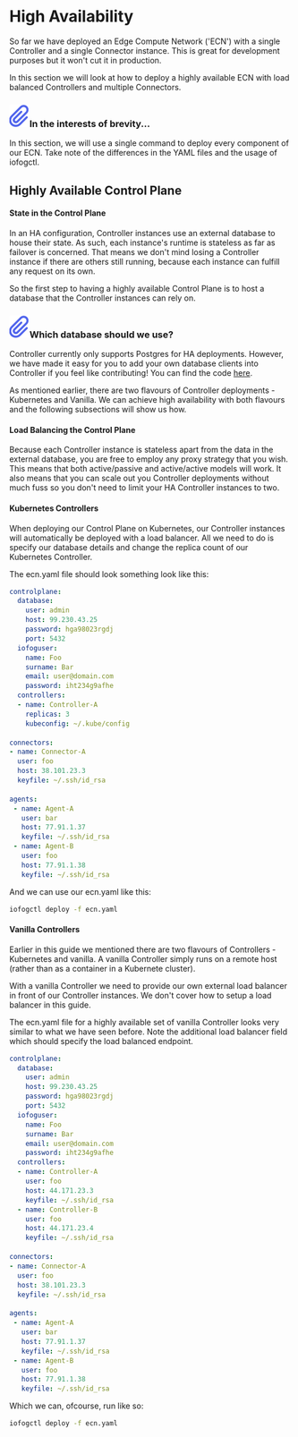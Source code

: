 # High Availability

So far we have deployed an Edge Compute Network ('ECN') with a single Controller and a single Connector instance. This is great for development purposes but it won't cut it in production.

In this section we will look at how to deploy a highly available ECN with load balanced Controllers and multiple Connectors.

<aside class="notifications note">
  <h3><img src="/images/icos/ico-note.svg" alt="">In the interests of brevity...</h3>
  <p>In this section, we will use a single command to deploy every component of our ECN. Take note of the differences in the YAML files and the usage of iofogctl.</p>
</aside>

## Highly Available Control Plane

#### State in the Control Plane

In an HA configuration, Controller instances use an external database to house their state. As such, each instance's runtime is stateless as far as failover is concerned. That means we don't mind losing a Controller instance if there are others still running, because each instance can fulfill any request on its own.

So the first step to having a highly available Control Plane is to host a database that the Controller instances can rely on.

<aside class="notifications note">
  <h3><img src="/images/icos/ico-note.svg" alt="">Which database should we use?</h3>
  <p>Controller currently only supports Postgres for HA deployments. However, we have made it easy for you to add your own database clients into Controller if you feel like contributing! You can find the code <a href="https://github.com/eclipse-iofog/controller">here</a>.</p>
</aside>

As mentioned earlier, there are two flavours of Controller deployments - Kubernetes and Vanilla. We can achieve high availability with both flavours and the following subsections will show us how.

#### Load Balancing the Control Plane

Because each Controller instance is stateless apart from the data in the external database, you are free to employ any proxy strategy that you wish. This means that both active/passive and active/active models will work. It also means that you can scale out you Controller deployments without much fuss so you don't need to limit your HA Controller instances to two.

#### Kubernetes Controllers

When deploying our Control Plane on Kubernetes, our Controller instances will automatically be deployed with a load balancer. All we need to do is specify our database details and change the replica count of our Kubernetes Controller.

The ecn.yaml file should look something look like this:

```yaml
controlplane:
  database:
    user: admin
    host: 99.230.43.25
    password: hga98023rgdj
    port: 5432
  iofoguser:
    name: Foo
    surname: Bar
    email: user@domain.com
    password: iht234g9afhe
  controllers:
  - name: Controller-A
    replicas: 3
    kubeconfig: ~/.kube/config

connectors:
- name: Connector-A
  user: foo
  host: 38.101.23.3
  keyfile: ~/.ssh/id_rsa

agents:
 - name: Agent-A
   user: bar
   host: 77.91.1.37
   keyfile: ~/.ssh/id_rsa
 - name: Agent-B
   user: foo
   host: 77.91.1.38
   keyfile: ~/.ssh/id_rsa
```

And we can use our ecn.yaml like this:

```bash
iofogctl deploy -f ecn.yaml
```

#### Vanilla Controllers

Earlier in this guide we mentioned there are two flavours of Controllers - Kubernetes and vanilla. A vanilla Controller simply runs on a remote host (rather than as a container in a Kubernete cluster).

With a vanilla Controller we need to provide our own external load balancer in front of our Controller instances. We don't cover how to setup a load balancer in this guide.

The ecn.yaml file for a highly available set of vanilla Controller looks very similar to what we have seen before. Note the additional load balancer field which should specify the load balanced endpoint.

```yaml
controlplane:
  database:
    user: admin
    host: 99.230.43.25
    password: hga98023rgdj
    port: 5432
  iofoguser:
    name: Foo
    surname: Bar
    email: user@domain.com
    password: iht234g9afhe
  controllers:
  - name: Controller-A
    user: foo
    host: 44.171.23.3
    keyfile: ~/.ssh/id_rsa
  - name: Controller-B
    user: foo
    host: 44.171.23.4
    keyfile: ~/.ssh/id_rsa

connectors:
- name: Connector-A
  user: foo
  host: 38.101.23.3
  keyfile: ~/.ssh/id_rsa

agents:
 - name: Agent-A
   user: bar
   host: 77.91.1.37
   keyfile: ~/.ssh/id_rsa
 - name: Agent-B
   user: foo
   host: 77.91.1.38
   keyfile: ~/.ssh/id_rsa
```

Which we can, ofcourse, run like so:

```bash
iofogctl deploy -f ecn.yaml
```